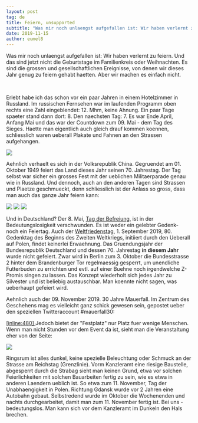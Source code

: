```yaml
---
layout: post
tag: de
title: Feiern, unsupported
subtitle: "Was mir noch unlaengst aufgefallen ist: Wir haben verlernt zu feiern. Und das sind jetzt nicht die Geburtstage im Familienkreis oder Weihnachten. Es sind die grossen und gesellschaftlichen Ereignisse, von denen wir dieses Jahr genug zu feiern gehabt&hellip;"
date: 2019-11-15
author: eumel8
---
```


Was mir noch unlaengst aufgefallen ist: Wir haben verlernt zu feiern. Und das sind jetzt nicht die Geburtstage im Familienkreis oder Weihnachten. Es sind die grossen und gesellschaftlichen Ereignisse, von denen wir dieses Jahr genug zu feiern gehabt haetten. Aber wir machen es einfach nicht.

<br/>

Erlebt habe ich das schon vor ein paar Jahren in einem Hotelzimmer in Russland. Im russischen Fernsehen war im laufenden Programm oben rechts eine Zahl eingeblendet: 12. Mhm, keine Ahnung. Ein paar Tage spaeter stand dann dort: 8. Den naechsten Tag: 7. Es war Ende April, Anfang Mai und das war der Countdown zum 09. Mai - dem Tag des Sieges. Haette man eigentlich auch gleich drauf kommen koennen, schliesslich waren ueberall Plakate und Fahnen an den Strassen aufgehangen. 

<img src="/unsupported/media/quick-uploads/feiern-unsupported/img_1811.jpg"/>

Aehnlich verhaelt es sich in der Volksrepublik China. Gegruendet am 01. Oktober 1949 feiert das Land dieses Jahr seinen 70. Jahrestag. Der Tag selbst war sicher ein grosses Fest mit der ueblichen Militaerparade genau wie in Russland. Und dennoch, auch an den anderen Tagen sind Strassen und Plaetze geschmueckt, denn schliesslich ist der Anlass so gross, dass man auch das ganze Jahr feiern kann:

<img src="/unsupported/media/quick-uploads/feiern-unsupported/20191103_175324.jpg"/>
<img src="/unsupported/media/quick-uploads/feiern-unsupported/20191028_144158.jpg"/>
<img src="/unsupported/media/quick-uploads/feiern-unsupported/20191108_101514.jpg"/>

Und in Deutschland? Der 8. Mai, <a href="https://de.wikipedia.org/wiki/Tag_der_Befreiung">Tag der Befreiung</a>, ist in der Bedeutungslosigkeit verschwunden. Es ist weder ein gelebter Gedenk- noch ein Feiertag. Auch der <a href="https://de.wikipedia.org/wiki/Weltfriedenstag">Weltfriedenstag</a>, 1. September 2019, 80. Gedenktag des Beginns des Zweiten Weltkriegs, initiiert durch den Ueberall auf Polen, findet keinerlei Erwaehnung.
Das Gruendungsjahr der Bundesrepublik Deutschland und dessen 70. Jahrestag <strong>in diesem Jahr</strong> wurde nicht gefeiert. Zwar wird in Berlin zum 3. Oktober die Bundesstrasse 2 hinter dem Brandenburger Tor regelmaessig gesperrt, um unendliche Futterbuden zu errichten und evtl. auf einer Buehne noch irgendwelche Z-Promis singen zu lassen. Das Konzept wiederholt sich jedes Jahr zu Silvester und ist beliebig austauschbar. Man koennte nicht sagen, was ueberhaupt gefeiert wird. 

Aehnlich auch der 09. November 2019. 30 Jahre Mauerfall. Im Zentrum des Geschehens mag es vielleicht ganz schick gewesen sein, gepostet ueber den speziellen Twitteraccount #mauerfall30:


<a href="https://twitter.com/mauerfall30/status/1193638484956852225">[inline:480]
</a>
Jedoch bietet der "Festplatz" nur Platz fuer wenige Menschen. Wenn man nicht Stunden vor dem Event da ist, sieht man die Veranstaltung eher von der Seite:

<img src="/unsupported/media/quick-uploads/feiern-unsupported/20191109_183620.jpg"/>

Ringsrum ist alles dunkel, keine spezielle Beleuchtung oder Schmuck an der Strasse am Reichstag (Grenzlinie). Vorm Kanzleramt eine riesige Baustelle, abgesperrt durch die Strabag sieht man keinen Grund, etwa vor solchen Feierlichkeiten mit solchen Bauarbeiten fertig zu sein, wie es etwa in anderen Laendern ueblich ist. So etwa zum 11. November, Tag der Unabhaengigkeit in Polen. Richtung Gdansk wurde vor 2 Jahren eine Autobahn gebaut. Selbstredend wurde im Oktober die Wochenenden und nachts durchgearbeitet, damit man zum 11. November fertig ist. Bei uns - bedeutungslos. Man kann sich vor dem Kanzleramt im Dunkeln den Hals brechen.
